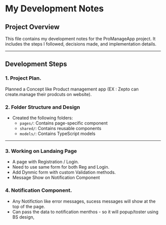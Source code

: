 # My Development Notes

## Project Overview
This file contains my development notes for the ProManageApp project. It includes the steps I followed, decisions made, and implementation details.

---

## Development Steps

### 1. Project Plan.
   Planned a Concept like Product management app (EX : Zepto can create.manage their prodcuts on website).


### 2. Folder Structure and Design
- Created the following folders:
  - `pages/`: Contains page-specific component 
  - `shared/`: Contains reusable components 
  - `models/`: Contains TypeScript models 

---

### 3. Working on Landaing Page
  - A page with Registration / Login.
  - Need to use same form for both Reg and Login.
  - Add Dynmic form with custom Validation methods.
  - Message Show on Notification Component

### 4. Notification Component.
   - Any Notifiction like error messages, sucess messages will show at the top of the page.
   - Can pass the data to notification menthos - so it will popup/toster using BS design,

